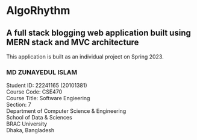 # AlgoRhythm
## A full stack blogging web application built using MERN stack and MVC architecture

This application is built as an individual project on Spring 2023.


### MD ZUNAYEDUL ISLAM
Student ID: 22241165 (20101381)  
Course Code: CSE470  
Course Title: Software Engieering  
Section: 7  
Department of Computer Science & Engineering  
School of Data & Sciences  
BRAC University  
Dhaka, Bangladesh
